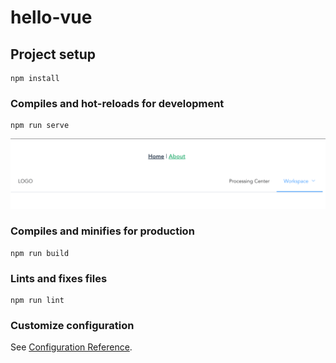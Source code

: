 # hello-vue

## Project setup
```
npm install
```

### Compiles and hot-reloads for development
```
npm run serve
```

![image-20220618135111771](README.assets/image-20220618135111771.png)

### Compiles and minifies for production

```
npm run build
```

### Lints and fixes files
```
npm run lint
```

### Customize configuration
See [Configuration Reference](https://cli.vuejs.org/config/).
